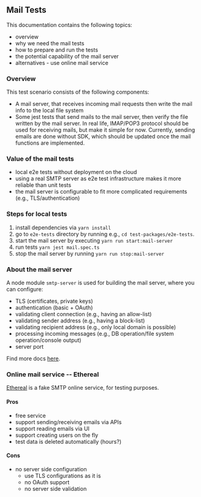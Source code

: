 ## Mail Tests
This documentation contains the following topics:
- overview
- why we need the mail tests
- how to prepare and run the tests
- the potential capability of the mail server
- alternatives - use online mail service

### Overview
This test scenario consists of the following components:
- A mail server, that receives incoming mail requests then write the mail info to the local file system
- Some jest tests that send mails to the mail server, then verify the file written by the mail server. 
In real life, IMAP/POP3 protocol should be used for receiving mails, but make it simple for now.
Currently, sending emails are done without SDK, which should be updated once the mail functions are implemented.

### Value of the mail tests
- local e2e tests without deployment on the cloud
- using a real SMTP server as e2e test infrastructure makes it more reliable than unit tests
- the mail server is configurable to fit more complicated requirements (e.g., TLS/authentication)

### Steps for local tests
1. install dependencies via `yarn install`
1. go to `e2e-tests` directory by running e.g., `cd test-packages/e2e-tests`.
1. start the mail server by executing `yarn run start:mail-server`
1. run tests `yarn jest mail.spec.ts`
1. stop the mail server by running `yarn run stop:mail-server`

### About the mail server
A node module `smtp-server` is used for building the mail server, where you can configure:
- TLS (certificates, private keys)
- authentication (basic + OAuth)
- validating client connection (e.g., having an allow-list)
- validating sender address (e.g., having a block-list)
- validating recipient address (e.g., only local domain is possible)
- processing incoming messages (e.g., DB operation/file system operation/console output)
- server port

Find more docs [here](https://nodemailer.com/extras/smtp-server/).

### Online mail service -- Ethereal
[Ethereal](https://ethereal.email) is a fake SMTP online service, for testing purposes.

#### Pros
- free service
- support sending/receiving emails via APIs
- support reading emails via UI
- support creating users on the fly
- test data is deleted automatically (hours?)

#### Cons
- no server side configuration
  - use TLS configurations as it is
  - no OAuth support 
  - no server side validation

